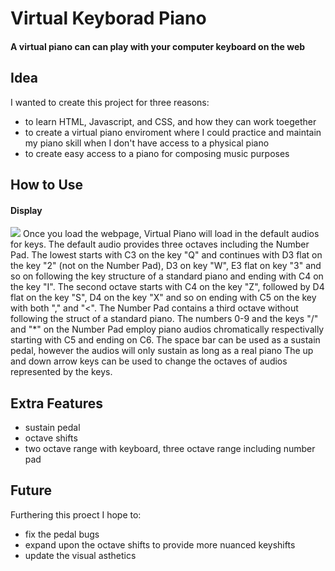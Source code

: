 # Virtual Keyborad Piano

#### A virtual piano can can play with your computer keyboard on the web

## Idea

I wanted to create this project for three reasons:
* to learn HTML, Javascript, and CSS, and how they can work toegether
* to create a virtual piano enviroment where I could practice and maintain my piano skill when I don't have access to a physical piano
* to create easy access to a piano for composing music purposes


## How to Use

#### Display
<img src="D:\CS\Piano\KeyboardPiano\screenImage.jpg">
Once you load the webpage, Virtual Piano will load in the default audios for keys. 
The default audio provides three octaves including the Number Pad. The lowest starts with C3 on the key "Q" and continues with D3 flat on the key "2" (not on the Number Pad), D3 on key "W", E3 flat on key "3" and so on following the key structure of a standard piano and ending with C4 on the key "I".
The second octave starts with C4 on the key "Z", followed by D4 flat on the key "S", D4 on the key "X" and so on ending with C5 on the key with both "," and "<".
The Number Pad contains a third octave without following the struct of a standard piano. The numbers 0-9 and the keys "/" and "*" on the Number Pad employ piano audios chromatically respectivally starting with C5 and ending on C6.
The space bar can be used as a sustain pedal, however the audios will only sustain as long as a real piano
The up and down arrow keys can be used to change the octaves of audios represented by the keys.


## Extra Features
* sustain pedal
* octave shifts
* two octave range with keyboard, three octave range including number pad


## Future

Furthering this proect I hope to:
* fix the pedal bugs
* expand upon the octave shifts to provide more nuanced keyshifts
* update the visual asthetics